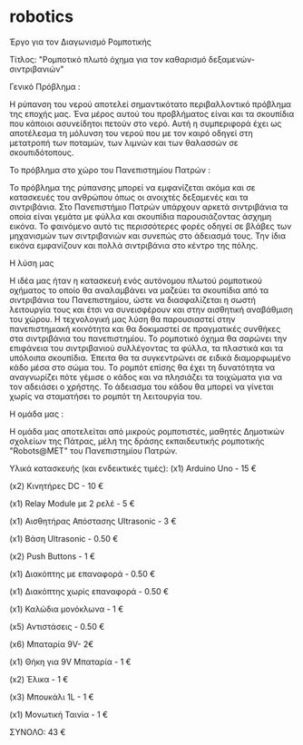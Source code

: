 # robotics
Έργο για τον Διαγωνισμό Ρομποτικής

Τίτλος: "Ρομποτικό πλωτό όχημα για τον καθαρισμό δεξαμενών-σιντριβανιών"

Γενικό Πρόβλημα :

Η ρύπανση του νερού αποτελεί σημαντικότατο περιβαλλοντικό πρόβλημα της εποχής μας. Ένα μέρος αυτού του προβλήματος είναι και τα σκουπίδια που κάποιοι ασυνείδητοι πετούν στο νερό. Αυτή η συμπεριφορά έχει ως αποτέλεσμα τη μόλυνση του νερού που με τον καιρό οδηγεί στη μετατροπή των ποταμών, των λιμνών και των θαλασσών σε σκουπιδότοπους. 

Το πρόβλημα στο χώρο του Πανεπιστημίου Πατρών :

Το πρόβλημα της ρύπανσης μπορεί να εμφανίζεται ακόμα και σε κατασκευές του ανθρώπου όπως οι ανοιχτές δεξαμενές και τα σιντριβάνια. Στο Πανεπιστήμιο Πατρών υπάρχουν αρκετά σιντριβάνια τα οποία είναι γεμάτα με φύλλα και σκουπίδια παρουσιάζοντας άσχημη εικόνα. Το φαινόμενο αυτό τις περισσότερες φορές οδηγεί σε βλάβες των μηχανισμών των σιντριβανιών και συνεπώς στο άδειασμά τους. Την ίδια εικόνα εμφανίζουν και πολλά σιντριβάνια στο κέντρο της πόλης.

Η λύση μας 

Η ιδέα μας ήταν η κατασκευή ενός αυτόνομου πλωτού ρομποτικού οχήματος το οποίο θα αναλαμβάνει να μαζεύει τα σκουπίδια από τα σιντριβάνια του Πανεπιστημίου, ώστε να διασφαλίζεται η σωστή λειτουργία τους και έτσι να συνεισφέρουν και στην αισθητική αναβάθμιση του χώρου. Η τεχνολογική μας λύση θα παρουσιαστεί στην πανεπιστημιακή κοινότητα και θα δοκιμαστεί σε πραγματικές συνθήκες στα σιντριβάνια του πανεπιστημίου. Το ρομποτικό όχημα θα σαρώνει την επιφάνεια του σιντριβανιού συλλέγοντας τα φύλλα, τα πλαστικά και τα υπόλοιπα σκουπίδια. Έπειτα θα τα συγκεντρώνει σε ειδικά διαμορφωμένο κάδο μέσα στο σώμα του. Το ρομπότ επίσης θα έχει τη δυνατότητα να αναγνωρίζει πότε γέμισε ο κάδος και να πλησιάζει τα τοιχώματα για να τον αδειάσει ο χρήστης. Το άδειασμα του κάδου θα μπορεί να γίνεται χωρίς να σταματήσει το ρομπότ τη λειτουργία του.

Η ομάδα μας :

Η ομάδα μας αποτελείται από μικρούς ρομποτιστές, μαθητές Δημοτικών σχολείων της Πάτρας, μέλη της δράσης εκπαιδευτικής ρομποτικής "Robots@ΜΕΤ" του Πανεπιστημίου Πατρών.

Υλικά κατασκευής (και ενδεικτικές τιμές):
(x1) Arduino Uno - 15 €  

(x2) Κινητήρες DC - 10 €

(x1) Relay Module με 2 ρελέ - 5 €

(x1) Αισθητήρας Απόστασης Ultrasonic - 3 €

(x1) Βάση Ultrasonic - 0.50 €

(x2) Push Buttons - 1 €

(x1) Διακόπτης με επαναφορά - 0.50 €

(x1) Διακόπτης χωρίς επαναφορά - 0.50 €

(x1) Καλώδια μονόκλωνα - 1 €

(x5) Αντιστάσεις - 0.50 €

(x6) Μπαταρία 9V- 2€

(x1) Θήκη για 9V Μπαταρία - 1 €

(x2) Έλικα - 1 €

(x3) Μπουκάλι 1L - 1 €

(x1) Μονωτική Ταινία - 1 €


ΣΥΝΟΛΟ: 43 €

